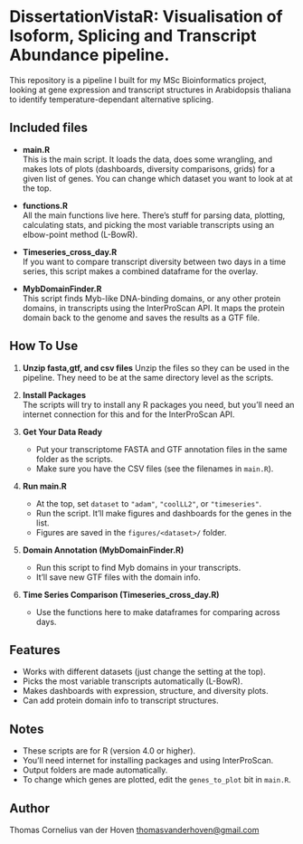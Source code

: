 # DissertationVistaR: Visualisation of Isoform, Splicing and Transcript Abundance pipeline.

This repository is a pipeline I built for my MSc Bioinformatics project, looking at gene expression and transcript structures in Arabidopsis thaliana to identify temperature-dependant alternative splicing. 
## Included files

- **main.R**  
  This is the main script. It loads the data, does some wrangling, and makes lots of plots (dashboards, diversity comparisons, grids) for a given list of genes. You can change which dataset you want to look at at the top.

- **functions.R**  
  All the main functions live here. There’s stuff for parsing data, plotting, calculating stats, and picking the most variable transcripts using an elbow-point method (L-BowR).

- **Timeseries_cross_day.R**  
  If you want to compare transcript diversity between two days in a time series, this script makes a combined dataframe for the overlay.

- **MybDomainFinder.R**  
  This script finds Myb-like DNA-binding domains, or any other protein domains, in transcripts using the InterProScan API. It maps the protein domain back to the genome and saves the results as a GTF file.

## How To Use

1. **Unzip fasta,gtf, and csv files** 
   Unzip the files so they can be used in the pipeline. 
   They need to be at the same directory level as the scripts.

2. **Install Packages**  
   The scripts will try to install any R packages you need, but you’ll need an internet connection for this and for the InterProScan API.

3. **Get Your Data Ready**  
   - Put your transcriptome FASTA and GTF annotation files in the same folder as the scripts.
   - Make sure you have the CSV files (see the filenames in `main.R`).

4. **Run main.R**  
   - At the top, set `dataset` to `"adam"`, `"coolLL2"`, or `"timeseries"`.
   - Run the script. It’ll make figures and dashboards for the genes in the list.
   - Figures are saved in the `figures/<dataset>/` folder.

5. **Domain Annotation (MybDomainFinder.R)**  
   - Run this script to find Myb domains in your transcripts.
   - It’ll save new GTF files with the domain info.

6. **Time Series Comparison (Timeseries_cross_day.R)**  
   - Use the functions here to make dataframes for comparing across days.

## Features

- Works with different datasets (just change the setting at the top).
- Picks the most variable transcripts automatically (L-BowR).
- Makes dashboards with expression, structure, and diversity plots.
- Can add protein domain info to transcript structures.

## Notes

- These scripts are for R (version 4.0 or higher).
- You’ll need internet for installing packages and using InterProScan.
- Output folders are made automatically.
- To change which genes are plotted, edit the `genes_to_plot` bit in `main.R`.

 ## Author
 Thomas Cornelius van der Hoven
 thomasvanderhoven@gmail.com



